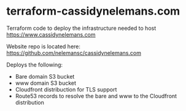 # terraform-cassidynelemans.com

Terraform code to deploy the infrastructure needed to host https://www.cassidynelemans.com

Website repo is located here: https://github.com/nelemansc/cassidynelemans.com

Deploys the following:
- Bare domain S3 bucket
- www domain S3 bucket
- Cloudfront distribuction for TLS support
- Route53 records to resolve the bare and www to the Cloudfront distribution
